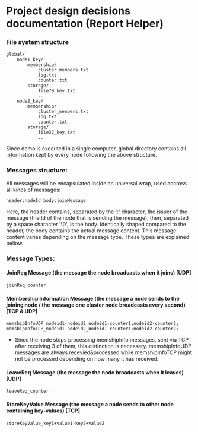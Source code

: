 # Project design decisions documentation (Report Helper)

### File system structure

```
global/
    node1_key/
        membership/
            cluster_members.txt
            log.txt
            counter.txt
        storage/
            file79_key.txt
            ..
    node2_key/
        membership/
            cluster_members.txt
            log.txt
            counter.txt
        storage/
            file32_key.txt
            ..
```

Since demo is executed in a single computer, global directory contains all information kept by every node following the above structure.


### Messages structure: 
All messages will be encapsulated inside an universal wrap, used accross all kinds of messages:<br/>

``` header:nodeId body:joinMessage ```

Here, the header contains, separated by the ':' character, the issuer of the message (the Id of the node that is sending the message), then, separated by a space character '\0', is the body. Identically shaped compared to the header, the body contains the actual message content. This message content varies depending on the message type. These types are explained bellow..


### Message Types:

#### JoinReq Message (the message the node broadcasts when it joins) [UDP]
``` joinReq_counter ```

#### Membership Information Message (the message a node sends to the joining node / the message one cluster node broadcasts every second) [TCP & UDP] 
``` memshipInfoUDP_nodeid1-nodeid2_nodeid1-counter1;nodeid2-counter2; ```
``` memshipInfoTCP_nodeid1-nodeid2_nodeid1-counter1;nodeid2-counter2; ```<br/>
- Since the node stops processing memshipInfo messages, sent via TCP, after receiving 3 of them, this distinction is necessary. memshipInfoUDP messages are always recevied&processed while memshipInfoTCP might not be processed depending on how many it has received.

#### LeaveReq Message (the message the node broadcasts when it leaves) [UDP]
``` leaveReq_counter ```

#### StoreKeyValue Message (the message a node sends to other node containing key-values) [TCP]
``` storeKeyValue_key1+value1-key2+value2 ```
